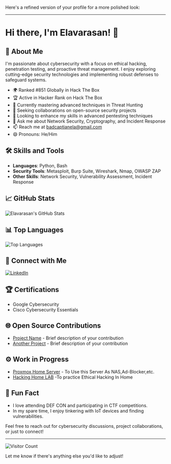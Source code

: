Here's a refined version of your profile for a more polished look:

---

# Hi there, I'm Elavarasan! 👋


## 🚀 About Me

I'm passionate about cybersecurity with a focus on ethical hacking, penetration testing, and proactive threat management. I enjoy exploring cutting-edge security technologies and implementing robust defenses to safeguard systems.

- 🌍 Ranked #851 Globally in Hack The Box
- 🏆 Active in Hacker Rank on Hack The Box
- 🌱 Currently mastering advanced techniques in Threat Hunting
- 👯 Seeking collaborations on open-source security projects
- 🤔 Looking to enhance my skills in advanced pentesting techniques
- 💬 Ask me about Network Security, Cryptography, and Incident Response
- 📫 Reach me at [badcaptianela@gmail.com](mailto:badcaptianela@gmail.com)
- 😄 Pronouns: He/Him

## 🛠️ Skills and Tools

- **Languages**: Python, Bash
- **Security Tools**: Metasploit, Burp Suite, Wireshark, Nmap, OWASP ZAP
- **Other Skills**: Network Security, Vulnerability Assessment, Incident Response

## 📈 GitHub Stats

![Elavarasan's GitHub Stats](https://github-readme-stats.vercel.app/api?username=badcaptianela&show_icons=true&theme=radical)

## 📊 Top Languages

![Top Languages](https://github-readme-stats.vercel.app/api/top-langs/?username=badcaptianela&layout=compact&theme=radical)

## 🔗 Connect with Me

[![LinkedIn](https://img.shields.io/badge/LinkedIn-Profile-blue)](https://www.linkedin.com/in/elavarasan-d-70b09322b/)

## 🏆 Certifications

- Google Cybersecurity
- Cisco Cybersecurity Essentials

## 🌐 Open Source Contributions

- [Project Name](https://github.com/badcaptianela/projectname) - Brief description of your contribution
- [Another Project](https://github.com/badcaptianela/anotherproject) - Brief description of your contribution

## ⚙️ Work in Progress

- [Proxmox Home Server](https://github.com/badcaptianela/project-proxmox) - To Use this Server As NAS,Ad-Blocker,etc.
- [Hacking Home LAB](https://github.com/badcaptianela/Hacking-Homelab) -To practice Ethical Hacking In Home

## 🎉 Fun Fact

- I love attending DEF CON and participating in CTF competitions.
- In my spare time, I enjoy tinkering with IoT devices and finding vulnerabilities.

Feel free to reach out for cybersecurity discussions, project collaborations, or just to connect!

---

![Visitor Count](https://komarev.com/ghpvc/?username=badcaptianela)

Let me know if there's anything else you'd like to adjust!
